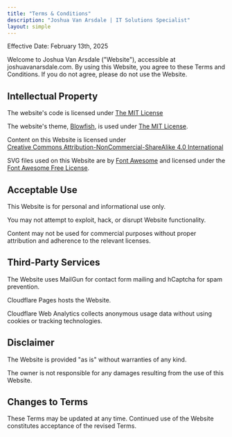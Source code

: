 ```yaml
---
title: "Terms & Conditions"
description: "Joshua Van Arsdale | IT Solutions Specialist"
layout: simple
---
```


Effective Date: February 13th, 2025

Welcome to Joshua Van Arsdale ("Website"), accessible at joshuavanarsdale.com. By using this Website, you agree to these Terms and Conditions. If you do not agree, please do not use the Website.

## Intellectual Property

The website's code is licensed under [The MIT License](/mit-license)

The website's theme, [Blowfish](https://github.com/nunocoracao/blowfish), is used under [The MIT License](https://github.com/nunocoracao/blowfish?tab=MIT-1-ov-file).

<p xmlns:cc="http://creativecommons.org/ns#" >Content on this Website is licensed under <a href="https://creativecommons.org/licenses/by-nc-sa/4.0/?ref=chooser-v1" target="_blank" rel="license noopener noreferrer" style="display:inline-block;">Creative Commons Attribution-NonCommercial-ShareAlike 4.0 International</a></p>

SVG files used on this Website are by [Font Awesome](https://fontawesome.com/) and licensed under the [Font Awesome Free License](https://fontawesome.com/license/free).

## Acceptable Use

This Website is for personal and informational use only.

You may not attempt to exploit, hack, or disrupt Website functionality.

Content may not be used for commercial purposes without proper attribution and adherence to the relevant licenses.

## Third-Party Services

The Website uses MailGun for contact form mailing and hCaptcha for spam prevention.

Cloudflare Pages hosts the Website.

Cloudflare Web Analytics collects anonymous usage data without using cookies or tracking technologies.

## Disclaimer

The Website is provided "as is" without warranties of any kind.

The owner is not responsible for any damages resulting from the use of this Website.

## Changes to Terms

These Terms may be updated at any time. Continued use of the Website constitutes acceptance of the revised Terms.
